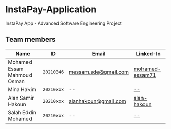# InstaPay-Application
InstaPay App - Advanced Software Engineering Project

## Team members
| Name | ID | Email | Linked-In |
|------|----|-------|-----------|
| Mohamed Essam Mahmoud Osman | `20210346` | messam.sde@gmail.com | <a href = "https://www.linkedin.com/in/mohamed-essam71/">mohamed-essam71</a> |
| Mina Hakim | `20210xxx` | -- | <a href = "--"> -- </a> |
| Alan Samir Hakoun | `20210xxx` | alanhakoun@gmail.com | <a href = "https://www.linkedin.com/in/alan-hakoun/"> alan-hakoun </a> |
| Salah Eddin Mohamed | `20210xxx` | -- | <a href = "--"> -- </a> |

